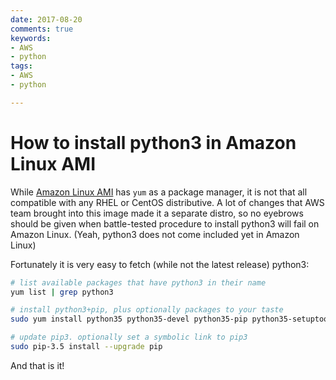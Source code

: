 ```yaml
---
date: 2017-08-20
comments: true
keywords:
- AWS
- python
tags:
- AWS
- python

---
```


# How to install python3 in Amazon Linux AMI

While [Amazon Linux AMI](https://aws.amazon.com/amazon-linux-ami/) has `yum` as a package manager, it is not that all compatible with any RHEL or CentOS distributive. A lot of changes that AWS team brought into this image made it a separate distro, so no eyebrows should be given when battle-tested procedure to install python3 will fail on Amazon Linux. (Yeah, python3 does not come included yet in Amazon Linux)

Fortunately it is very easy to fetch (while not the latest release) python3:

```bash
# list available packages that have python3 in their name
yum list | grep python3

# install python3+pip, plus optionally packages to your taste
sudo yum install python35 python35-devel python35-pip python35-setuptools python35-virtualenv

# update pip3. optionally set a symbolic link to pip3
sudo pip-3.5 install --upgrade pip
```

And that is it!
